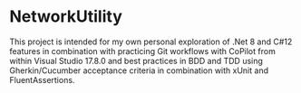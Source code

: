 # NetworkUtility

This project is intended for my own personal exploration of .Net 8 and C#12 features in combination with practicing Git workflows with CoPilot from within Visual Studio 17.8.0 and best practices in BDD and TDD using Gherkin/Cucumber acceptance criteria in combination with xUnit and FluentAssertions.
